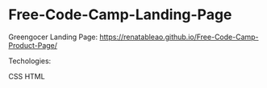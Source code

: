 # Free-Code-Camp-Landing-Page


Greengocer Landing Page: https://renatableao.github.io/Free-Code-Camp-Product-Page/

Techologies:

CSS
HTML
